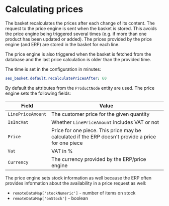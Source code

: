 # Calculating prices

The basket recalculates the prices after each change of its content.
The request to the price engine is sent when the basket is stored.
This avoids the price engine being triggered several times (e.g. if more than one product has been updated or added).
The prices provided by the price engine (and ERP) are stored in the basket for each line.

The price engine is also triggered when the basket is fetched from the database and the last price calculation is older than the provided time.

The time is set in the configuration in minutes:

``` yaml
ses_basket.default.recalculatePricesAfter: 60
```

By default the attributes from the `ProductNode` entity are used. The price engine sets the following fields:

|Field|Value|
|--- |--- |
|`LinePriceAmount`|The customer price for the given quantity|
|`IsIncVat`|Whether `LinePriceAmount` includes VAT or not|
|`Price`|Price for one piece. This price may be calculated if the ERP doesn't provide a price for one piece|
|`Vat`|VAT in %|
|`Currency`|The currency provided by the ERP/price engine|

The price engine sets stock information as well because the ERP often provides information about the availability in a price request as well:

- `remoteDataMap['stockNumeric']` - number of items on stock
- `remoteDataMap['onStock']` - boolean
